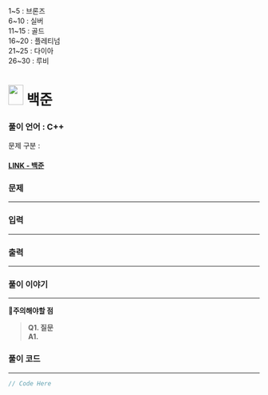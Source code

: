 1~5 : 브론즈  
6~10 : 실버  
11~15 : 골드  
16~20 : 플레티넘  
21~25 : 다이아  
26~30 : 루비  

# <img src="https://d2gd6pc034wcta.cloudfront.net/tier/31.svg" width="30" height="40"> 백준 


### 풀이 언어 : C++

문제 구분 : 
#### [LINK - 백준](https://www.acmicpc.net/problem/)

### 문제
<hr>



### 입력
<hr>


### 출력
<hr>


### 풀이 이야기
<hr>

🚨**주의해야할 점**
>**Q1. 질문**  
>**A1.** 


### 풀이 코드
<hr>

``` c++
// Code Here
```
